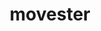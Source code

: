 ---
layout: list
title: movester
slug: movester
menu: true
submenu: false
order: 2
description: >
  뭅스터 개발 일지
  
---